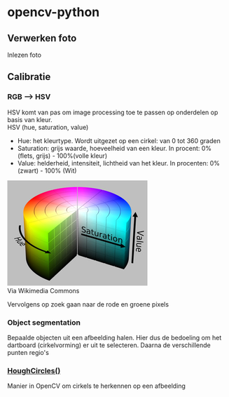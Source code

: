 # opencv-python

## Verwerken foto
Inlezen foto

## Calibratie

### RGB --> HSV
HSV komt van pas om image processing toe te passen op onderdelen op basis van kleur.  
HSV (hue, saturation, value)  
* Hue: het kleurtype. Wordt uitgezet op een cirkel: van 0 tot 360 graden
* Saturation: grijs waarde, hoeveelheid van een kleur. In procent: 0% (flets, grijs) - 100%(volle kleur)
* Value: helderheid, intensiteit, lichtheid van het kleur. In procenten: 0% (zwart) - 100% (Wit)

![HSV uitleg](./images/HSV_uitleg.jpg "via Wikimedia Commons")  
Via Wikimedia Commons


Vervolgens op zoek gaan naar de rode en groene pixels

### Object segmentation
Bepaalde objecten uit een afbeelding halen. Hier dus de bedoeling om het dartboard (cirkelvorming) er uit te selecteren. Daarna de verschillende punten regio's

### [HoughCircles()](https://docs.opencv.org/master/dd/d1a/group__imgproc__feature.html#ga47849c3be0d0406ad3ca45db65a25d2d)
Manier in OpenCV om cirkels te herkennen op een afbeelding